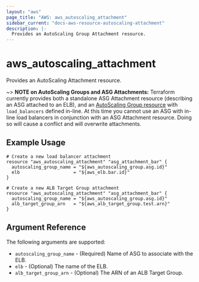 ```yaml
---
layout: "aws"
page_title: "AWS: aws_autoscaling_attachment"
sidebar_current: "docs-aws-resource-autoscaling-attachment"
description: |-
  Provides an AutoScaling Group Attachment resource.
---
```


# aws_autoscaling_attachment

Provides an AutoScaling Attachment resource.

~> **NOTE on AutoScaling Groups and ASG Attachments:** Terraform currently provides
both a standalone ASG Attachment resource (describing an ASG attached to
an ELB), and an [AutoScaling Group resource](autoscaling_group.html) with
`load_balancers` defined in-line. At this time you cannot use an ASG with in-line
load balancers in conjunction with an ASG Attachment resource. Doing so will cause a
conflict and will overwrite attachments.

## Example Usage

```hcl
# Create a new load balancer attachment
resource "aws_autoscaling_attachment" "asg_attachment_bar" {
  autoscaling_group_name = "${aws_autoscaling_group.asg.id}"
  elb                    = "${aws_elb.bar.id}"
}
```

```hcl
# Create a new ALB Target Group attachment
resource "aws_autoscaling_attachment" "asg_attachment_bar" {
  autoscaling_group_name = "${aws_autoscaling_group.asg.id}"
  alb_target_group_arn   = "${aws_alb_target_group.test.arn}"
}
```

## Argument Reference

The following arguments are supported:

* `autoscaling_group_name` - (Required) Name of ASG to associate with the ELB.
* `elb` - (Optional) The name of the ELB.
* `alb_target_group_arn` - (Optional) The ARN of an ALB Target Group.

